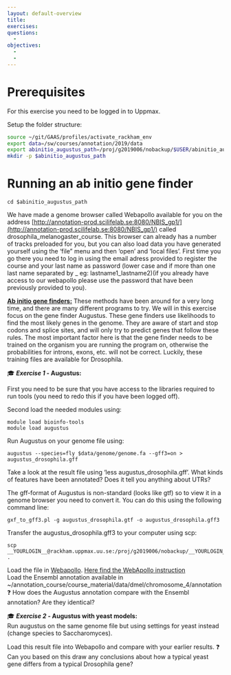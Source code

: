 ```yaml
---
layout: default-overview
title:
exercises:
questions:
  -
objectives:
  -
  -
---
```



# Prerequisites

For this exercise you need to be logged in to Uppmax.

Setup the folder structure:

```bash
source ~/git/GAAS/profiles/activate_rackham_env
export data=/sw/courses/annotation/2019/data
export abinitio_augustus_path=/proj/g2019006/nobackup/$USER/abinitio_augustus
mkdir -p $abinitio_augustus_path
```

# Running an ab initio gene finder

```
cd $abinitio_augustus_path

```

We have made a genome browser called Webapollo available for you on the address [http://annotation-prod.scilifelab.se:8080/NBIS_gp1/](http://annotation-prod.scilifelab.se:8080/NBIS_gp1/)  called drosophila\_melanogaster\_course.
This browser can already has a number of tracks preloaded for you, but you can also load data you have generated yourself using the ‘file” menu and then ‘open’ and ‘local files’. First time you go there you need to log in using the email adress provided to register the course and your last name as password (lower case and if more than one last name separated by _ eg: lastname1_lastname2)(if you already have access to our webapollo please use the password that have been previously provided to you).

<u>**Ab initio gene finders:**</u> These methods have been around for a very long time, and there are many different programs to try. We will in this exercise focus on the gene finder Augustus. These gene finders use likelihoods to find the most likely genes in the genome. They are aware of start and stop codons and splice sites, and will only try to predict genes that follow these rules. The most important factor here is that the gene finder needs to be trained on the organism you are running the program on, otherwise the probabilities for introns, exons, etc. will not be correct. Luckily, these training files are available for Drosophila.

:mortar_board: **_Exercise 1_ - Augustus:**

First you need to be sure that you have access to the libraries required to run tools (you need to redo this if you have been logged off).

Second load the needed modules using:  
```
module load bioinfo-tools  
module load augustus
```
Run Augustus on your genome file using:  
```
augustus --species=fly $data/genome/genome.fa --gff3=on > augustus_drosophila.gff
```

Take a look at the result file using ‘less augustus\_drosophila.gff’. What kinds of features have been annotated? Does it tell you anything about UTRs?

The gff-format of Augustus is non-standard (looks like gtf) so to view it in a genome browser you need to convert it. You can do this using the following command line:

```
gxf_to_gff3.pl -g augustus_drosophila.gtf -o augustus_drosophila.gff3
```
Transfer the augustus\_drosophila.gff3 to your computer using scp:    
```
scp __YOURLOGIN__@rackham.uppmax.uu.se:/proj/g2019006/nobackup/__YOURLOGIN__/abinitio_augustus/augustus_drosophila.gff3 .  
```
Load the file in [Webapollo](http://annotation-prod.scilifelab.se:8080/NBIS_gp1/). [Here find the WebApollo instruction](webapollo_usage)
<br/>Load the Ensembl annotation available in  ~/annotation\_course/course\_material/data/dmel/chromosome\_4/annotation
:question: How does the Augustus annotation compare with the Ensembl annotation? Are they identical?

:mortar_board: **_Exercise 2 -_ Augustus with yeast models:**  
Run augustus on the same genome file but using settings for yeast instead (change species to Saccharomyces).

Load this result file into Webapollo and compare with your earlier results.
:question: Can you based on this draw any conclusions about how a typical yeast gene differs from a typical Drosophila gene?
